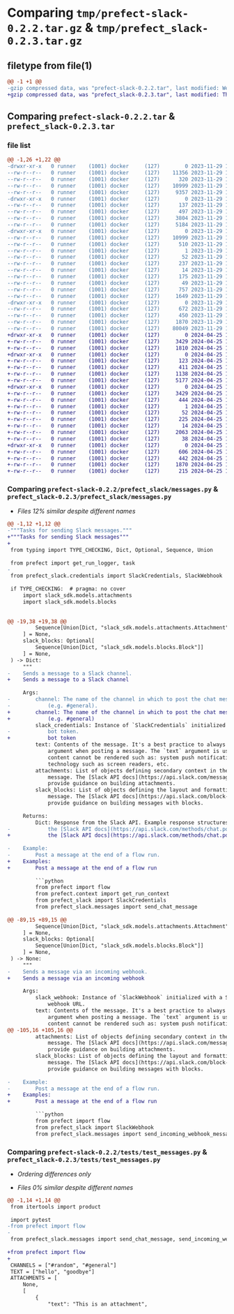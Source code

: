 # Comparing `tmp/prefect-slack-0.2.2.tar.gz` & `tmp/prefect_slack-0.2.3.tar.gz`

## filetype from file(1)

```diff
@@ -1 +1 @@
-gzip compressed data, was "prefect-slack-0.2.2.tar", last modified: Wed Nov 29 19:53:27 2023, max compression
+gzip compressed data, was "prefect_slack-0.2.3.tar", last modified: Thu Apr 25 19:20:18 2024, max compression
```

## Comparing `prefect-slack-0.2.2.tar` & `prefect_slack-0.2.3.tar`

### file list

```diff
@@ -1,26 +1,22 @@
-drwxr-xr-x   0 runner    (1001) docker     (127)        0 2023-11-29 19:53:27.768370 prefect-slack-0.2.2/
--rw-r--r--   0 runner    (1001) docker     (127)    11356 2023-11-29 19:52:44.000000 prefect-slack-0.2.2/LICENSE
--rw-r--r--   0 runner    (1001) docker     (127)      320 2023-11-29 19:52:44.000000 prefect-slack-0.2.2/MANIFEST.in
--rw-r--r--   0 runner    (1001) docker     (127)    10999 2023-11-29 19:53:27.768370 prefect-slack-0.2.2/PKG-INFO
--rw-r--r--   0 runner    (1001) docker     (127)     9357 2023-11-29 19:52:44.000000 prefect-slack-0.2.2/README.md
-drwxr-xr-x   0 runner    (1001) docker     (127)        0 2023-11-29 19:53:27.768370 prefect-slack-0.2.2/prefect_slack/
--rw-r--r--   0 runner    (1001) docker     (127)      137 2023-11-29 19:52:44.000000 prefect-slack-0.2.2/prefect_slack/__init__.py
--rw-r--r--   0 runner    (1001) docker     (127)      497 2023-11-29 19:53:27.768370 prefect-slack-0.2.2/prefect_slack/_version.py
--rw-r--r--   0 runner    (1001) docker     (127)     3804 2023-11-29 19:52:44.000000 prefect-slack-0.2.2/prefect_slack/credentials.py
--rw-r--r--   0 runner    (1001) docker     (127)     5184 2023-11-29 19:52:44.000000 prefect-slack-0.2.2/prefect_slack/messages.py
-drwxr-xr-x   0 runner    (1001) docker     (127)        0 2023-11-29 19:53:27.768370 prefect-slack-0.2.2/prefect_slack.egg-info/
--rw-r--r--   0 runner    (1001) docker     (127)    10999 2023-11-29 19:53:27.000000 prefect-slack-0.2.2/prefect_slack.egg-info/PKG-INFO
--rw-r--r--   0 runner    (1001) docker     (127)      510 2023-11-29 19:53:27.000000 prefect-slack-0.2.2/prefect_slack.egg-info/SOURCES.txt
--rw-r--r--   0 runner    (1001) docker     (127)        1 2023-11-29 19:53:27.000000 prefect-slack-0.2.2/prefect_slack.egg-info/dependency_links.txt
--rw-r--r--   0 runner    (1001) docker     (127)       52 2023-11-29 19:53:27.000000 prefect-slack-0.2.2/prefect_slack.egg-info/entry_points.txt
--rw-r--r--   0 runner    (1001) docker     (127)      237 2023-11-29 19:53:27.000000 prefect-slack-0.2.2/prefect_slack.egg-info/requires.txt
--rw-r--r--   0 runner    (1001) docker     (127)       14 2023-11-29 19:53:27.000000 prefect-slack-0.2.2/prefect_slack.egg-info/top_level.txt
--rw-r--r--   0 runner    (1001) docker     (127)      175 2023-11-29 19:52:44.000000 prefect-slack-0.2.2/requirements-dev.txt
--rw-r--r--   0 runner    (1001) docker     (127)       49 2023-11-29 19:52:44.000000 prefect-slack-0.2.2/requirements.txt
--rw-r--r--   0 runner    (1001) docker     (127)      757 2023-11-29 19:53:27.768370 prefect-slack-0.2.2/setup.cfg
--rw-r--r--   0 runner    (1001) docker     (127)     1649 2023-11-29 19:52:44.000000 prefect-slack-0.2.2/setup.py
-drwxr-xr-x   0 runner    (1001) docker     (127)        0 2023-11-29 19:53:27.768370 prefect-slack-0.2.2/tests/
--rw-r--r--   0 runner    (1001) docker     (127)      672 2023-11-29 19:52:44.000000 prefect-slack-0.2.2/tests/test_block_standards.py
--rw-r--r--   0 runner    (1001) docker     (127)      450 2023-11-29 19:52:44.000000 prefect-slack-0.2.2/tests/test_credentials.py
--rw-r--r--   0 runner    (1001) docker     (127)     1870 2023-11-29 19:52:44.000000 prefect-slack-0.2.2/tests/test_messages.py
--rw-r--r--   0 runner    (1001) docker     (127)    80049 2023-11-29 19:52:44.000000 prefect-slack-0.2.2/versioneer.py
+drwxr-xr-x   0 runner    (1001) docker     (127)        0 2024-04-25 19:20:18.037281 prefect_slack-0.2.3/
+-rw-r--r--   0 runner    (1001) docker     (127)     3429 2024-04-25 19:20:18.037281 prefect_slack-0.2.3/PKG-INFO
+-rw-r--r--   0 runner    (1001) docker     (127)     1810 2024-04-25 19:20:04.000000 prefect_slack-0.2.3/README.md
+drwxr-xr-x   0 runner    (1001) docker     (127)        0 2024-04-25 19:20:18.033281 prefect_slack-0.2.3/prefect_slack/
+-rw-r--r--   0 runner    (1001) docker     (127)      123 2024-04-25 19:20:04.000000 prefect_slack-0.2.3/prefect_slack/__init__.py
+-rw-r--r--   0 runner    (1001) docker     (127)      411 2024-04-25 19:20:17.000000 prefect_slack-0.2.3/prefect_slack/_version.py
+-rw-r--r--   0 runner    (1001) docker     (127)     1138 2024-04-25 19:20:04.000000 prefect_slack-0.2.3/prefect_slack/credentials.py
+-rw-r--r--   0 runner    (1001) docker     (127)     5177 2024-04-25 19:20:04.000000 prefect_slack-0.2.3/prefect_slack/messages.py
+drwxr-xr-x   0 runner    (1001) docker     (127)        0 2024-04-25 19:20:18.037281 prefect_slack-0.2.3/prefect_slack.egg-info/
+-rw-r--r--   0 runner    (1001) docker     (127)     3429 2024-04-25 19:20:17.000000 prefect_slack-0.2.3/prefect_slack.egg-info/PKG-INFO
+-rw-r--r--   0 runner    (1001) docker     (127)      444 2024-04-25 19:20:18.000000 prefect_slack-0.2.3/prefect_slack.egg-info/SOURCES.txt
+-rw-r--r--   0 runner    (1001) docker     (127)        1 2024-04-25 19:20:17.000000 prefect_slack-0.2.3/prefect_slack.egg-info/dependency_links.txt
+-rw-r--r--   0 runner    (1001) docker     (127)       52 2024-04-25 19:20:17.000000 prefect_slack-0.2.3/prefect_slack.egg-info/entry_points.txt
+-rw-r--r--   0 runner    (1001) docker     (127)      225 2024-04-25 19:20:17.000000 prefect_slack-0.2.3/prefect_slack.egg-info/requires.txt
+-rw-r--r--   0 runner    (1001) docker     (127)       14 2024-04-25 19:20:17.000000 prefect_slack-0.2.3/prefect_slack.egg-info/top_level.txt
+-rw-r--r--   0 runner    (1001) docker     (127)     2063 2024-04-25 19:20:04.000000 prefect_slack-0.2.3/pyproject.toml
+-rw-r--r--   0 runner    (1001) docker     (127)       38 2024-04-25 19:20:18.037281 prefect_slack-0.2.3/setup.cfg
+drwxr-xr-x   0 runner    (1001) docker     (127)        0 2024-04-25 19:20:18.037281 prefect_slack-0.2.3/tests/
+-rw-r--r--   0 runner    (1001) docker     (127)      606 2024-04-25 19:20:04.000000 prefect_slack-0.2.3/tests/conftest.py
+-rw-r--r--   0 runner    (1001) docker     (127)      442 2024-04-25 19:20:04.000000 prefect_slack-0.2.3/tests/test_credentials.py
+-rw-r--r--   0 runner    (1001) docker     (127)     1870 2024-04-25 19:20:04.000000 prefect_slack-0.2.3/tests/test_messages.py
+-rw-r--r--   0 runner    (1001) docker     (127)      215 2024-04-25 19:20:04.000000 prefect_slack-0.2.3/tests/test_version.py
```

### Comparing `prefect-slack-0.2.2/prefect_slack/messages.py` & `prefect_slack-0.2.3/prefect_slack/messages.py`

 * *Files 12% similar despite different names*

```diff
@@ -1,12 +1,12 @@
-"""Tasks for sending Slack messages."""
+"""Tasks for sending Slack messages"""
+
 from typing import TYPE_CHECKING, Dict, Optional, Sequence, Union
 
 from prefect import get_run_logger, task
-
 from prefect_slack.credentials import SlackCredentials, SlackWebhook
 
 if TYPE_CHECKING:  # pragma: no cover
     import slack_sdk.models.attachments
     import slack_sdk.models.blocks
 
 
@@ -19,38 +19,38 @@
         Sequence[Union[Dict, "slack_sdk.models.attachments.Attachment"]]
     ] = None,
     slack_blocks: Optional[
         Sequence[Union[Dict, "slack_sdk.models.blocks.Block"]]
     ] = None,
 ) -> Dict:
     """
-    Sends a message to a Slack channel.
+    Sends a message to a Slack channel
 
     Args:
-        channel: The name of the channel in which to post the chat messsage
-            (e.g. #general).
+        channel: The name of the channel in which to post the chat message
+            (e.g. #general)
         slack_credentials: Instance of `SlackCredentials` initialized with a Slack
-            bot token.
+            bot token
         text: Contents of the message. It's a best practice to always provide a `text`
             argument when posting a message. The `text` argument is used in places where
             content cannot be rendered such as: system push notifications, assistive
             technology such as screen readers, etc.
         attachments: List of objects defining secondary context in the posted Slack
             message. The [Slack API docs](https://api.slack.com/messaging/composing/layouts#building-attachments)
             provide guidance on building attachments.
         slack_blocks: List of objects defining the layout and formatting of the posted
             message. The [Slack API docs](https://api.slack.com/block-kit/building)
             provide guidance on building messages with blocks.
 
     Returns:
         Dict: Response from the Slack API. Example response structures can be found in
-            the [Slack API docs](https://api.slack.com/methods/chat.postMessage#examples).
+            the [Slack API docs](https://api.slack.com/methods/chat.postMessage#examples)
 
-    Example:
-        Post a message at the end of a flow run.
+    Examples:
+        Post a message at the end of a flow run
 
         ```python
         from prefect import flow
         from prefect.context import get_run_context
         from prefect_slack import SlackCredentials
         from prefect_slack.messages import send_chat_message
 
@@ -89,15 +89,15 @@
         Sequence[Union[Dict, "slack_sdk.models.attachments.Attachment"]]
     ] = None,
     slack_blocks: Optional[
         Sequence[Union[Dict, "slack_sdk.models.blocks.Block"]]
     ] = None,
 ) -> None:
     """
-    Sends a message via an incoming webhook.
+    Sends a message via an incoming webhook
 
     Args:
         slack_webhook: Instance of `SlackWebhook` initialized with a Slack
             webhook URL.
         text: Contents of the message. It's a best practice to always provide a `text`
             argument when posting a message. The `text` argument is used in places where
             content cannot be rendered such as: system push notifications, assistive
@@ -105,16 +105,16 @@
         attachments: List of objects defining secondary context in the posted Slack
             message. The [Slack API docs](https://api.slack.com/messaging/composing/layouts#building-attachments)
             provide guidance on building attachments.
         slack_blocks: List of objects defining the layout and formatting of the posted
             message. The [Slack API docs](https://api.slack.com/block-kit/building)
             provide guidance on building messages with blocks.
 
-    Example:
-        Post a message at the end of a flow run.
+    Examples:
+        Post a message at the end of a flow run
 
         ```python
         from prefect import flow
         from prefect_slack import SlackWebhook
         from prefect_slack.messages import send_incoming_webhook_message
```

### Comparing `prefect-slack-0.2.2/tests/test_messages.py` & `prefect_slack-0.2.3/tests/test_messages.py`

 * *Ordering differences only*

 * *Files 0% similar despite different names*

```diff
@@ -1,14 +1,14 @@
 from itertools import product
 
 import pytest
-from prefect import flow
-
 from prefect_slack.messages import send_chat_message, send_incoming_webhook_message
 
+from prefect import flow
+
 CHANNELS = ["#random", "#general"]
 TEXT = ["hello", "goodbye"]
 ATTACHMENTS = [
     None,
     [
         {
             "text": "This is an attachment",
```


